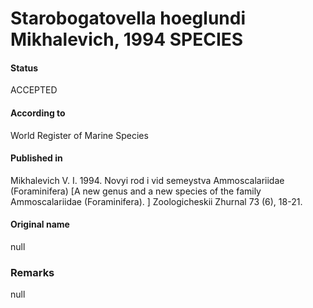 Starobogatovella hoeglundi Mikhalevich, 1994 SPECIES
=======

#### Status
ACCEPTED

#### According to
World Register of Marine Species

#### Published in
Mikhalevich V. I. 1994. Novyi rod i vid semeystva Ammoscalariidae (Foraminifera) [A new genus and a new species of the family Ammoscalariidae (Foraminifera). ] Zoologicheskii Zhurnal 73 (6), 18-21.

#### Original name
null

### Remarks
null